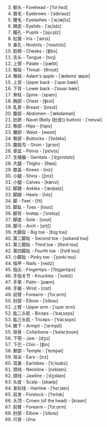 
3. 额头 - Forehead - [ˈfɔrˌhɛd]
4. 眉毛 - Eyebrows - [ˈaɪbraʊz]
6. 睫毛 - Eyelashes - [ˈaɪˌlæʃɪz]
7. 眼皮 - Eyelids - [ˈaɪˌlɪdz]
8. 瞳孔 - Pupils - [ˈpjuːpl̩z]
9. 虹膜 - Iris - [ˈaɪrɪs]
11. 鼻孔 - Nostrils - [ˈnɑstrɪlz]
12. 脸颊 - Cheeks - [ʧiks]
16. 舌头 - Tongue - [tʌŋ]
17. 上颚 - Palate - [ˈpælɪt]
18. 喉咙 - Throat - [θroʊt]
20. 喉结 - Adam's apple - [ˈædəmz ˈæpəl]
22. 上背 - Upper back - [ˈʌpər bæk]
23. 下背 - Lower back - [ˈloʊər bæk]
24. 脊柱 - Spine - [spaɪn]
25. 胸部 - Chest - [ʧɛst]
26. 乳房 - Breast - [brɛst]
27. 腹部 - Abdomen - [ˈæbdəmən]
28. 肚脐 - Navel (Belly (肚皮)) button) - [ˈneɪvəl]
29. 臀部 - Hips - [hɪps]
30. 腰部 - Waist - [weɪst]
31. 臀部 - Buttocks - [ˈbʌtəks]
32. 腹股沟 - Groin - [ɡrɔɪn]
33. 骨盆 - Pelvis - [ˈpɛlvɪs]
34. 生殖器 - Genitals - [ˈdʒɛnɪtəlz]
35. 大腿 - Thighs - [θaɪs]
36. 膝盖 - Knees - [niz]
37. 小腿 - Shins - [ʃɪnz]
38. 小腿 - Calves - [kævz]
39. 脚踝 - Ankles - [ˈæŋkəlz]
40. 脚跟 - Heels - [hilz]
41. 脚 - Feet - [fit]
42. 脚趾 - Toes - [toʊz]
43. 脚背 - Instep - [ˈɪnstɛp]
44. 脚底 - Sole - [soʊl]
45. 脚弓 - Arch - [ɑrtʃ]
46. 大脚趾 - Big toe - [bɪɡ toʊ]
47. 第二脚趾 - Second toe - [sɛkənd toʊ]
48. 第三脚趾 - Third toe - [θɜrd toʊ]
49. 第四脚趾 - Fourth toe - [fɔrθ toʊ]
50. 小脚趾 - Pinky toe - [ˈpɪnki toʊ]
51. 指甲 - Nails - [neɪlz]
52. 指尖 - Fingertips - [ˈfɪŋɡərtɪps]
53. 手指关节 - Knuckles - [ˈnʌklz]
54. 手掌 - Palm - [pæm]
55. 手腕 - Wrist - [rɪst]
56. 前臂 - Forearm - [ˈfɔrˌɑrm]
57. 肘部 - Elbow - [ˈɛlboʊ]
58. 上臂 - Upper arm - [ˈʌpər ɑrm]
59. 肱二头肌 - Biceps - [ˈbaɪˌsɛps]
60. 肱三头肌 - Triceps - [ˈtraɪˌsɛps]
61. 腋下 - Armpit - [ˈɑrmpɪt]
62. 锁骨 - Collarbone - [ˈkɑlərˌboʊn]
63. 下颚 - Jaw - [dʒɔ]
64. 下巴 - Chin - [ʧɪn]
65. 颞部 - Temple - [ˈtɛmpəl]
66. 耳朵 - Ears - [ɪrz]
67. 耳垂 - Earlobes - [ˈɪrˌloʊbz]
68. 颈线 - Neckline - [nɛklaɪn]
69. 颌线 - Jawline - [ˈdʒɔlaɪn]
70. 头皮 - Scalp - [skælp]
71. 发际线 - Hairline - [ˈhɛrˌlaɪn]
72. 前发 - Forelock - [ˈfɔrlɑk]
73. 头顶 - Crown (of the head) - [kraʊn]
74. 前臂 - Forearm - [ˈfɔrˌɑrm]
75. 肘部 - Elbow - [ˈɛlboʊ]
76. 尺骨 - Ulna